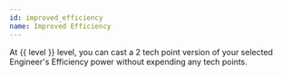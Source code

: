 ```yaml
---
id: improved_efficiency
name: Improved Efficiency
---
```


At {{ level }} level, you can cast a 2 tech point version of your selected Engineer's Efficiency power without expending
any tech points.

